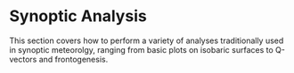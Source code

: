 # Synoptic Analysis

This section covers how to perform a variety of analyses traditionally used in synoptic meteorolgy, ranging from basic plots on isobaric surfaces to Q-vectors and frontogenesis.